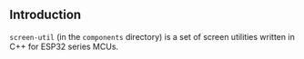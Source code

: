 ## Introduction

`screen-util` (in the `components` directory) is a set of screen utilities written in C++ for ESP32 series MCUs.


